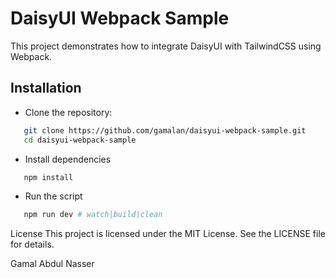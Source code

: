 # DaisyUI Webpack Sample

This project demonstrates how to integrate DaisyUI with TailwindCSS using Webpack.


## Installation

- Clone the repository:
```sh
   git clone https://github.com/gamalan/daisyui-webpack-sample.git
   cd daisyui-webpack-sample
```
- Install dependencies
```sh
   npm install
```
- Run the script
```sh
   npm run dev # watch|build|clean
```

License
This project is licensed under the MIT License. See the LICENSE file for details.

Gamal Abdul Nasser
